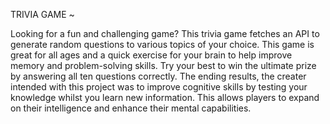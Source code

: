 TRIVIA GAME ~

Looking for a fun and challenging game? This trivia game fetches an API to generate random questions to various topics of your choice. This game is great for all ages and a quick exercise for your brain to help improve memory and problem-solving skills. Try your best to win the ultimate prize by answering all ten questions correctly. The ending results, the creater intended with this project was to improve cognitive skills by testing your knowledge whilst you learn new information. This allows players to expand on their intelligence and enhance their mental capabilities. 


